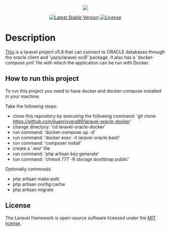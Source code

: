 <p align="center"><img src="https://laravel.com/assets/img/components/logo-laravel.svg"></p>

<p align="center">
<a href="https://packagist.org/packages/laravel/framework"><img src="https://poser.pugx.org/laravel/framework/v/stable.svg" alt="Latest Stable Version"></a>
<a href="https://packagist.org/packages/laravel/framework"><img src="https://poser.pugx.org/laravel/framework/license.svg" alt="License"></a>
</p>

# Description

[This](https://github.com/jjuanrivvera99/laravel-oracle-docker) is a laravel project v5.8 that can connect to ORACLE databases through the oracle client and 'yajra/laravel-oci8' package. It also has a 'docker-compose.yml' file with which the application can be run with Docker.

## How to run this project

To run this project you need to have docker and docker-compose installed in your machine.

Take the following steps:

- clone this repository by executing the following command: 'git clone https://github.com/jjuanrivvera99/laravel-oracle-docker'
- change directory: 'cd laravel-oracle-docker'
- run command: 'docker-compose up -d'
- run command: 'docker exec -it laravel-oracle bash'
- run command: 'composer install'
- create a '.env' file
- run command: 'php artisan key:generate'
- run command: 'chmod 777 -R storage bootstrap public'

Optionally commnads

- php artisan make:auth
- php artisan config:cache
- php artisan migrate

## License

The Laravel framework is open-source software licensed under the [MIT license](https://opensource.org/licenses/MIT).
